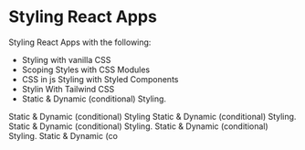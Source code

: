 # Styling React Apps

Styling React Apps with the following:

- Styling with vanilla CSS
- Scoping Styles with CSS Modules
- CSS in js Styling with Styled Components
- Stylin With Tailwind CSS
- Static & Dynamic (conditional) Styling.

Static & Dynamic (conditional) Styling
Static & Dynamic (conditional) Styling.
Static & Dynamic (conditional) Styling.
Static & Dynamic (conditional) Styling.
Static & Dynamic (co